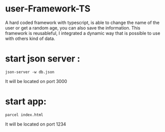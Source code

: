 # user-Framework-TS

A hard coded framework with typescript, is able to change the name of the user or get a random age, you can also save the information. This framework is reusableful, I integrated a dynamic way that is possible to use with others kind of data.


# start json server : 
    json-server -w db.json
It will be located on port 3000

   #  start app:
    parcel index.html
It will be located on port 1234
